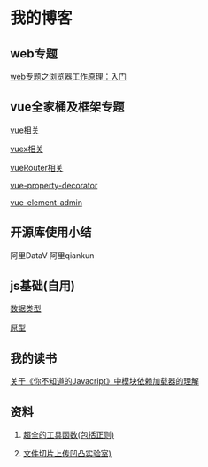 # 我的博客
## web专题
[web专题之浏览器工作原理：入门](https://github.com/chuangwei/blog/issues/2)
## vue全家桶及框架专题
[vue相关](https://github.com/chuangwei/blog/issues/3)

[vuex相关](https://github.com/chuangwei/blog/issues/4)

[vueRouter相关](https://github.com/chuangwei/blog/issues/5)

[vue-property-decorator](https://github.com/chuangwei/blog/issues/6)

[vue-element-admin](https://github.com/chuangwei/blog/issues/7)
## 开源库使用小结
阿里DataV
阿里qiankun
## js基础(自用)
[数据类型](https://github.com/chuangwei/blog/issues/8)

[原型](https://github.com/chuangwei/blog/issues/9)
## 我的读书
[关于《你不知道的Javacript》中模块依赖加载器的理解](https://github.com/chuangwei/blog/issues/1)
## 资料
1. [超全的工具函数(包括正则)](https://juejin.im/post/5e6cf42bf265da57397e3694)

2. [文件切片上传凹凸实验室)](https://mp.weixin.qq.com/s/jYng9Fud1Q8YykwqK12NVg)
